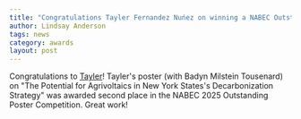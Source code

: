 ```yaml
---
title: "Congratulations Tayler Fernandez Nuńez on winning a NABEC Outstanding Poster Award!"
author: Lindsay Anderson
tags: news
category: awards
layout: post
---
```


Congratulations to [Tayler](https://andersonenergylab-cornell.github.io/members/)! Tayler's poster (with Badyn Milstein Tousenard) on "The Potential for Agrivoltaics in New York States's Decarbonization Strategy" was awarded second place in the NABEC 2025 Outstanding Poster Competition. Great work!
